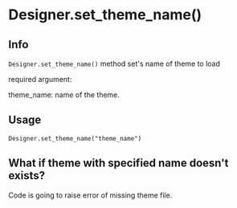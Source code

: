 # Designer.set_theme_name()

## Info

`Designer.set_theme_name()` method set's name of theme to load

required argument:

theme_name: name of the theme.

## Usage

```
Designer.set_theme_name("theme_name")
```

## What if theme with specified name doesn't exists?

Code is going to raise error of missing theme file.